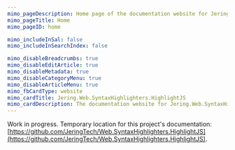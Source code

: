 ```yaml
---
mimo_pageDescription: Home page of the documentation website for Jering.Web.SyntaxHighlighters.HighlightJS.
mimo_pageTitle: Home
mimo_pageID: home

mimo_includeInSal: false
mimo_includeInSearchIndex: false

mimo_disableBreadcrumbs: true
mimo_disableEditArticle: true
mimo_disableMetadata: true
mimo_disableCategoryMenu: true
mimo_disableArticleMenu: true
mimo_fbCardType: website
mimo_cardTitle: Jering.Web.SyntaxHighlighters.HighlightJS
mimo_cardDescription: The documentation website for Jering.Web.SyntaxHighlighters.HighlightJS.
---
```


Work in progress. Temporary location for this project's documentation: [https://github.com/JeringTech/Web.SyntaxHighlighters.HighlightJS](https://github.com/JeringTech/Web.SyntaxHighlighters.HighlightJS).